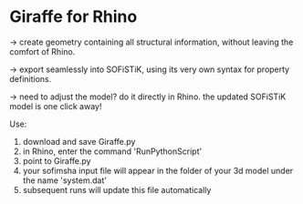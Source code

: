 Giraffe for Rhino
============================

-> create geometry containing all structural information, without leaving the comfort of Rhino.

-> export seamlessly into SOFiSTiK, using its very own syntax for property definitions.

-> need to adjust the model? do it directly in Rhino. the updated SOFiSTiK model is one click away!

Use:
1. download and save Giraffe.py
2. in Rhino, enter the command 'RunPythonScript'
3. point to Giraffe.py
4. your sofimsha input file will appear in the folder of your 3d model under the name 'system.dat'
5. subsequent runs will update this file automatically
